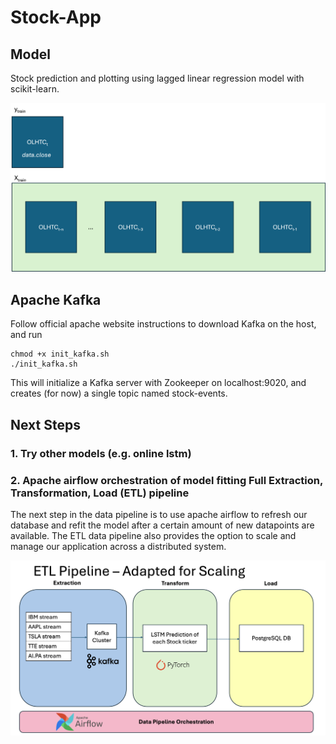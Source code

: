 # Stock-App #

## Model ##

Stock prediction and plotting using lagged linear regression model with scikit-learn.

![Online LSTM Training](Online-training.png)

## Apache Kafka ##

Follow official apache website instructions to download Kafka on the host, and run

```
chmod +x init_kafka.sh
./init_kafka.sh
```

This will initialize a Kafka server with Zookeeper on localhost:9020, and creates (for now) a single topic named stock-events. 

## Next Steps ##

### 1. Try other models (e.g. online lstm) 

### 2. Apache airflow orchestration of model fitting Full Extraction, Transformation, Load (ETL) pipeline ###

The next step in the data pipeline is to use apache airflow to refresh our database and refit the model after a certain amount of new datapoints are available.
The ETL data pipeline also provides the option to scale and manage our application across a distributed system.

![ETL Pipeline](ETL%20pipeline.png)
